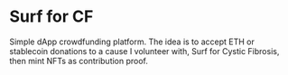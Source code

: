 # Surf for CF

Simple dApp crowdfunding platform. The idea is to accept ETH or stablecoin donations to a cause I volunteer with, Surf for Cystic Fibrosis, then mint NFTs as contribution proof.